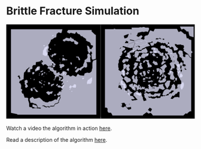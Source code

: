 # Brittle Fracture Simulation

![Image](image.png)

Watch a video the algorithm in action [here](https://www.youtube.com/watch?v=BgD9kYh-l7w).

Read a description of the algorithm [here](paper.pdf).
